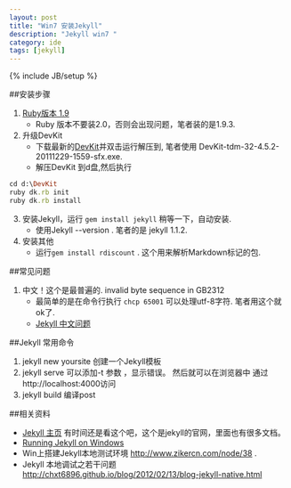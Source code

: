 ```yaml
---
layout: post
title: "Win7 安装Jekyll"
description: "Jekyll win7 "
category: ide
tags: [jekyll]
---
```

{% include JB/setup %}

##安装步骤

1. [Ruby版本 1.9]
	- Ruby 版本不要装2.0，否则会出现问题，笔者装的是1.9.3.
2. 升级DevKit
	- 下载最新的[DevKit]并双击运行解压到, 笔者使用 DevKit-tdm-32-4.5.2-20111229-1559-sfx.exe.
	- 解压DevKit 到d盘,然后执行
```Ruby
cd d:\DevKit
ruby dk.rb init	
ruby dk.rb install
```
3. 安装Jekyll，运行 `gem install jekyll` 稍等一下，自动安装.
	- 使用Jekyll --version . 笔者的是 jekyll 1.1.2.
4. 安装其他 
	- 运行`gem install rdiscount`  . 这个用来解析Markdown标记的包.


##常见问题
1. 中文！这个是最普遍的. invalid byte sequence in GB2312
	- 最简单的是在命令行执行 `chcp 65001` 可以处理utf-8字符. 笔者用这个就ok了.
	- [Jekyll 中文问题] 


##Jekyll 常用命令

1. jekyll new yoursite 创建一个Jekyll模板
2. jekyll serve 可以添加-t 参数 ，显示错误。 然后就可以在浏览器中 通过 http://localhost:4000访问
3. jekyll build 编译post




##相关资料
- [Jekyll 主页] 有时间还是看这个吧，这个是jekyll的官网，里面也有很多文档。
- [Running Jekyll on Windows] 
- Win上搭建Jekyll本地测试环境 http://www.zikercn.com/node/38 .
- Jekyll 本地调试之若干问题 http://chxt6896.github.io/blog/2012/02/13/blog-jekyll-native.html



[Jekyll 主页]: http://jekyllrb.com/
[Ruby版本 1.9]: http://dl.bintray.com/oneclick/rubyinstaller/rubyinstaller-1.9.3-p448.exe?direct
[DevKit]: https://github.com/oneclick/rubyinstaller/downloads/
[Running Jekyll on Windows]: http://www.madhur.co.in/blog/2011/09/01/runningjekyllwindows.html
[Jekyll 中文问题]: http://liouys.github.io/jekyll/2013/06/10/jekyll-usage-faq.html